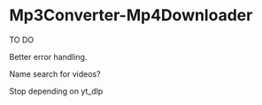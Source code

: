 # Mp3Converter-Mp4Downloader

TO DO 

Better error handling.

Name search for videos?

Stop depending on yt_dlp


